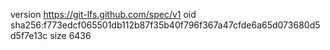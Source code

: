 version https://git-lfs.github.com/spec/v1
oid sha256:f773edcf065501db112b87f35b40f796f367a47cfde6a65d073680d5d5f7e13c
size 6436

